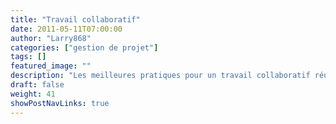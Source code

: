 ```yaml
---
title: "Travail collaboratif"
date: 2011-05-11T07:00:00
author: "Larry868"
categories: ["gestion de projet"]
tags: []
featured_image: ""
description: "Les meilleures pratiques pour un travail collaboratif réussi."
draft: false
weight: 41
showPostNavLinks: true
---
```

